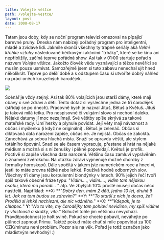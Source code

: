 ```yaml
---
title: Volejte věštce
path: /volejte-vestce/
layout: post
date: 2008-08-17
---
```


Tatam jsou doby, kdy se noční program televizí omezoval na pípající barevné pruhy. Dneska nám nabízejí pořádný program pro inteligentní, mladé a zvídávé lidi. Jakmile skončí všechny ty trapné seriály aká _Velmi křehké vztahy_ následované béčkovými akčními "trháky", které se ke kinu ani nepřiblížily, začíná teprve pořádná show. Asi tak v 01:00 startuje pořad s názvem _Volejte věštce_. Jakožto člověk vědu vyznávající a těžce nevěřící se musím pouze usmívat. Samozřejmě jsem si tuto zábavu nenechal ujít hned několikrát. Teprve po delší době a s odstupem času si utvoříte dobrý náhled na práci oněch kouzelných čarodějek. 

![](../wp-legacy-content/volejte_vestce.jpg)

Scénář je vždy stejný. Asi tak 80% volajících jsou starší dámy, které mají obavy o své zdraví a děti. Tento dotaz si vyslechne jedna ze tří čarodějek (střídají se po dnech). Pracovně bych je nazval Jituš, Bětuš a Květuš. Jituš je taková milá tetka. Pro nespisovné či vulgární slovo si nechodí daleko. Nějaké datumy jí moc nezajímají. Své věštby spíše skrývá za takové mateřské rady. Umí hezky a plynule povídat. Její věty mají návaznost a občas i myšlenku (i když ne originální) . Bětuš je zelenáč. Občas si diktovaná data narození zapíše, občas ne. Je nejistá. Občas se zakoktá. Zanechává za sebou hluchá místa. Snaží se opravdu věštit, ale stylem totálního tipování. Snad se ale časem vypracuje, přestane si hrát na nějaké médium a možná si s ní ženušky i pěkně popovídají. Květuš je profík. Poctivě si zapíše všechna data narození. Většinu času zamluví vyprávěním o znamení zvěrokuhu. Na otázku zdraví vyjmenuje možné choroby z formulky horoskopů. Dále spočítá v jakém jste numerickém roce a hned ví, jestli to máte zrovna těžké nebo lehké. Používá hodně odborných slov. Všechny tři dámy jsou korpulentní blondýnky v letech. 90% jejich řečí tvoří spíš takové obecné fráze typu: "_Vidim...., vidim...., vidim tam nějakou osobu, která mu poradí..._ " atp. Ve zbylých 10% prostě musejí občas něco nastřelit. Například: **X: **"_Dobrý den, mám 2 děti, jedno 10 let, druhé 8 let. Jak na tom budou se zdravím?_" **Y: **"_To starší z nich je dcera, že? Prodělá si lehké nachlezní, ale nic vážného._" **X: **"_Kdepak, je to chlapec._" **Y:** "_No to víte, my čarodějky tam pohlaví nevidíme, my spíš vidíme ty vlastnosti a skutky, víte._" Bohužel tohle jim většinou nevychází. Pravděpodobnost je holt svině. Pokud se chcete pobavit, neváhejte po půlnoci zapnout Primu. Taktéž pokud máte chuť si mile popovídat za 100 CZK/minutu není problém. Pozor ale na věk. Pořad je totiž označen jako mladistvým nevhodný! :)
